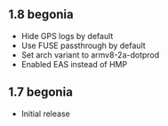 ## 1.8 begonia
- Hide GPS logs by default
- Use FUSE passthrough by default
- Set arch variant to armv8-2a-dotprod
- Enabled EAS instead of HMP

## 1.7 begonia
- Initial release
